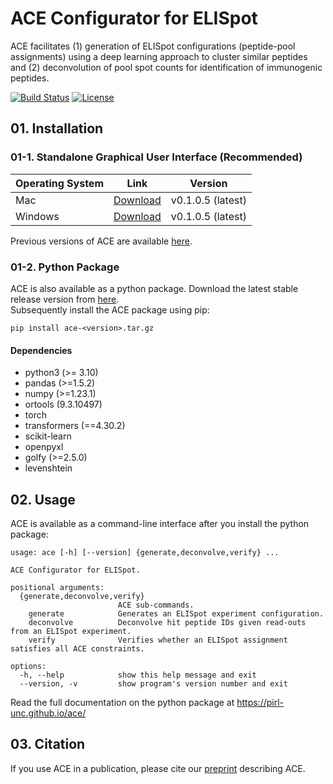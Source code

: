 # ACE Configurator for ELISpot

ACE facilitates (1) generation of ELISpot configurations (peptide-pool assignments) 
using a deep learning approach to cluster similar peptides and (2) deconvolution 
of pool spot counts for identification of immunogenic peptides.

[![Build Status](https://app.travis-ci.com/pirl-unc/ace.svg?branch=main)](https://app.travis-ci.com/pirl-unc/ace)
[![License](https://img.shields.io/badge/License-Apache_2.0-blue.svg)](https://opensource.org/licenses/Apache-2.0)

## 01. Installation

### 01-1. Standalone Graphical User Interface (Recommended)

| Operating System | Link | Version           |
|------------------| ---- |-------------------|
| Mac              | [Download](https://github.com/pirl-unc/ace/releases/download/v0.1.0.4/ace-0.1.0.4.tar.gz) | v0.1.0.5 (latest) | 
| Windows          | [Download](https://github.com/pirl-unc/ace/releases/download/v0.1.0.4/ace-0.1.0.4.tar.gz) | v0.1.0.5 (latest) |

Previous versions of ACE are available [here](https://github.com/pirl-unc/ace/releases).

### 01-2. Python Package 

ACE is also available as a python package. Download the latest stable release version from [here](https://github.com/pirl-unc/ace/releases).<br/>
Subsequently install the ACE package using pip:

```
pip install ace-<version>.tar.gz
```

#### Dependencies

* python3 (>= 3.10)
* pandas (>=1.5.2)
* numpy (>=1.23.1)
* ortools (9.3.10497)
* torch
* transformers (==4.30.2)
* scikit-learn
* openpyxl
* golfy (>=2.5.0) 
* levenshtein

## 02. Usage

ACE is available as a command-line interface after you install the python package:

```
usage: ace [-h] [--version] {generate,deconvolve,verify} ...

ACE Configurator for ELISpot.

positional arguments:
  {generate,deconvolve,verify}
                        ACE sub-commands.
    generate            Generates an ELISpot experiment configuration.
    deconvolve          Deconvolve hit peptide IDs given read-outs from an ELISpot experiment.
    verify              Verifies whether an ELISpot assignment satisfies all ACE constraints.

options:
  -h, --help            show this help message and exit
  --version, -v         show program's version number and exit
```

Read the full documentation on the python package at https://pirl-unc.github.io/ace/

## 03. Citation

If you use ACE in a publication, please cite our 
[preprint](https://www.biorxiv.org/content/10.1101/2023.09.02.554864v1) describing ACE.
